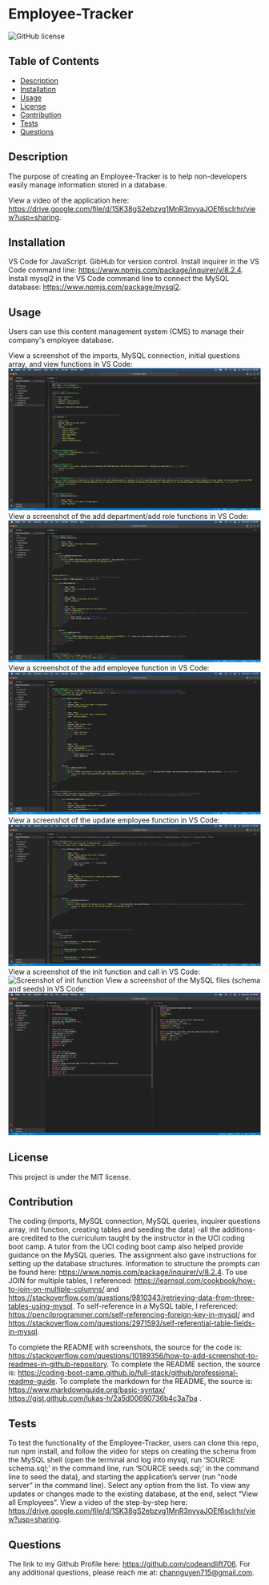 # Employee-Tracker
![GitHub license](https://img.shields.io/badge/license-MIT-blue.svg)


## Table of Contents
- [Description](#description)
- [Installation](#installation)
- [Usage](#usage)
- [License](#license)
- [Contribution](#contribution)
- [Tests](#tests)
- [Questions](#questions)


## Description
The purpose of creating an Employee-Tracker is to help non-developers easily manage information stored in a database.


View a video of the application here: https://drive.google.com/file/d/1SK38gS2ebzvg1MnR3nyyaJOEf6scIrhr/view?usp=sharing.


## Installation
VS Code for JavaScript. GibHub for version control.
Install inquirer in the VS Code command line: https://www.npmjs.com/package/inquirer/v/8.2.4. Install mysql2 in the VS Code command line to connect the MySQL database: https://www.npmjs.com/package/mysql2.




## Usage
Users can use this content management system (CMS) to manage their company's employee database.


View a screenshot of the imports, MySQL connection, initial questions array, and view functions in VS Code:
![Screenshot of first screenshot](assets/serverScreenshot.png)
View a screenshot of the add department/add role functions in VS Code:
![Screenshot of addADepartment and AddARole](assets/serverTwoScreenshot.png)
View a screenshot of the add employee function in VS Code:
![Screenshot of AddEmployee](assets/serverThreeScreenshot.png)
View a screenshot of the update employee function in VS Code:
![Screenshot of UaspdateEmployee](assets/serverFourScreenshot.png)
View a screenshot of the init function and call in VS Code:
![Screenshot of init function](serverFiveScreenshot.png)
View a screenshot of the MySQL files (schema and seeds) in VS Code:
![Screenshot of schema file and seeds file](assets/schemaSeedsScreenshot.png)




## License
This project is under the MIT license.


## Contribution
The coding (imports, MySQL connection, MySQL queries, inquirer questions array, init function, creating tables and seeding the data) -all the additions- are credited to the curriculum taught by the instructor in the UCI coding boot camp. A tutor from the UCI coding boot camp also helped provide guidance on the MySQL queries. The assignment also gave instructions for setting up the database structures.
Information to structure the prompts can be found here: https://www.npmjs.com/package/inquirer/v/8.2.4.
To use JOIN for multiple tables, I referenced: https://learnsql.com/cookbook/how-to-join-on-multiple-columns/ and https://stackoverflow.com/questions/9810343/retrieving-data-from-three-tables-using-mysql. To self-reference in a MySQL table, I referenced: https://pencilprogrammer.com/self-referencing-foreign-key-in-mysql/ and https://stackoverflow.com/questions/2971593/self-referential-table-fields-in-mysql.




To complete the README with screenshots, the source for the code is: https://stackoverflow.com/questions/10189356/how-to-add-screenshot-to-readmes-in-github-repository.
To complete the README section, the source is: https://coding-boot-camp.github.io/full-stack/github/professional-readme-guide.
To complete the markdown for the README, the source is: https://www.markdownguide.org/basic-syntax/
https://gist.github.com/lukas-h/2a5d00690736b4c3a7ba
.


## Tests
To test the functionality of the Employee-Tracker, users can clone this repo, run npm install, and follow the video for steps on creating the schema from the MySQL shell (open the terminal and log into mysql, run ‘SOURCE schema.sql;’ in the command line, run ‘SOURCE seeds.sql;’ in the command line to seed the data), and starting the application’s server (run “node server” in the command line). Select any option from the list. To view any updates or changes made to the existing database, at the end, select “View all Employees”. View a video of the step-by-step here: https://drive.google.com/file/d/1SK38gS2ebzvg1MnR3nyyaJOEf6scIrhr/view?usp=sharing.


## Questions
The link to my Github Profile here: https://github.com/codeandlift706.
For any additional questions, please reach me at: channguyen715@gmail.com.
